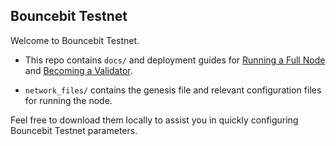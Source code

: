 ## Bouncebit Testnet

Welcome to Bouncebit Testnet.

- This repo contains `docs/` and deployment guides for [Running a Full Node](https://github.com/BounceBit-Labs/node/blob/main/docs/Running%20a%20Full%20Node.md) and [Becoming a Validator](https://github.com/BounceBit-Labs/testnet/blob/main/docs/Become%20a%20Validator.md).
  
- `network_files/` contains the genesis file and relevant configuration files for running the node.
  

Feel free to download them locally to assist you in quickly configuring Bouncebit Testnet parameters.

